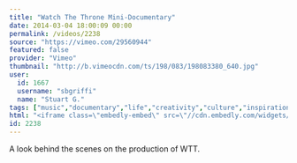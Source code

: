 ```yaml
---
title: "Watch The Throne Mini-Documentary"
date: 2014-03-04 18:00:09 00:00
permalink: /videos/2238
source: "https://vimeo.com/29560944"
featured: false
provider: "Vimeo"
thumbnail: "http://b.vimeocdn.com/ts/198/083/198083380_640.jpg"
user:
  id: 1667
  username: "sbgriffi"
  name: "Stuart G."
tags: ["music","documentary","life","creativity","culture","inspiration","micro documentary"]
html: "<iframe class=\"embedly-embed\" src=\"//cdn.embedly.com/widgets/media.html?src=http%3A%2F%2Fplayer.vimeo.com%2Fvideo%2F29560944&src_secure=1&url=http%3A%2F%2Fvimeo.com%2F29560944&image=http%3A%2F%2Fb.vimeocdn.com%2Fts%2F198%2F083%2F198083380_640.jpg&key=daaebf4d9cdd46779200162d0ca86e20&type=text%2Fhtml&schema=vimeo\" width=\"640\" height=\"360\" scrolling=\"no\" frameborder=\"0\" allowfullscreen></iframe>"
id: 2238
---
```


A look behind the scenes on the production of WTT.
